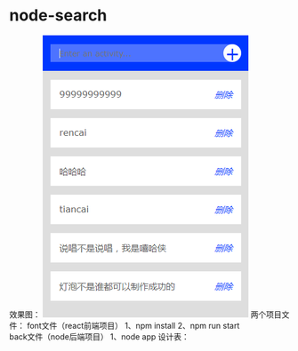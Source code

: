 # node-search
效果图：
![image](https://github.com/zhuyangmsg/node-case/blob/0ed6251d937eebd2b7867c69ab611739b1e2e35b/QQ%E6%88%AA%E5%9B%BE20180805005535.png)
两个项目文件：
font文件（react前端项目）   1、npm install       2、npm run start   
back文件（node后端项目）    1、node app
设计表：

